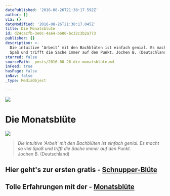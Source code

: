 ```yaml
---
datePublished: '2016-08-26T21:38:17.592Z'
author: []
via: {}
dateModified: '2016-08-26T21:38:17.045Z'
title: Die Monatsblüte
id: d24cacfb-3e0c-4a64-b600-bc32c3b2a773
publisher: {}
description: >-
  Die intuitive ‘Arbeit’ mit den Bachblüten ist einfach genial. Es macht so viel
  Spaß und trifft die Sache immer auf den Punkt. Jochen B. (Deutschland)
starred: false
sourcePath: _posts/2016-08-26-die-monatsblute.md
inFeed: true
hasPage: false
inNav: false
_type: MediaObject

---
```

![](https://the-grid-user-content.s3-us-west-2.amazonaws.com/253163a9-5834-481e-8fd1-9045ed7d8702.png)

# Die Monatsblüte
![](https://the-grid-user-content.s3-us-west-2.amazonaws.com/ee1399e2-0519-4541-8cd9-1d9eda3fc0ae.jpg)

> _Die intuitive 'Arbeit' mit den Bachblüten ist einfach genial. Es macht so viel Spaß und trifft die Sache immer auf den Punkt._  
> Jochen B. (Deutschland)

## Hier geht's zur ersten gratis - **[Schnupper-Blüte][0]**

## Tolle Erfahrungen mit der - **[Monatsblüte][1]**

[0]: http://flowerenergies.com/mbl-anfordern.html
[1]: http://flowerenergies.com/erfahrungen.html